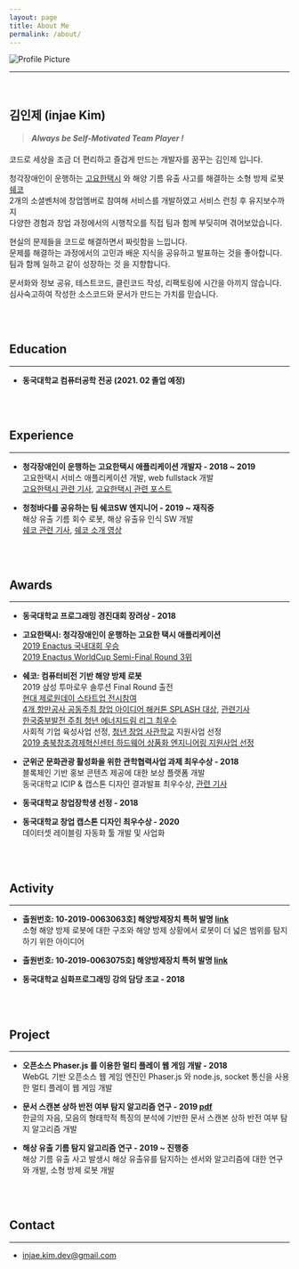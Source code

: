 ```yaml
---
layout: page
title: About Me
permalink: /about/
---
```


<img src="{{ site.baseurl }}/assets/profile.jpeg" title="Profile Picture" class="profile">

<br/>

---

<br/>

## 김인제 (injae Kim)

> #### *Always be Self-Motivated Team Player !*

코드로 세상을 조금 더 편리하고 즐겁게 만드는 개발자를 꿈꾸는 김인제 입니다.

청각장애인이 운행하는 [고요한택시](http://www.goyohantaxi.com/) 와 해양 기름 유출 사고를 해결하는 소형 방제 로봇 [쉐코](http://sheco.co)<br/>2개의 소셜벤처에 창업멤버로 참여해 서비스를 개발하였고 서비스 런칭 후 유지보수까지<br/>다양한 경험과 창업 과정에서의 시행착오를 직접 팀과 함께 부딪히며 겪어보았습니다.

현실의 문제들을 코드로 해결하면서 짜릿함을 느낍니다.<br/>
문제를 해결하는 과정에서의 고민과 배운 지식을 공유하고 발표하는 것을 좋아합니다.<br/>
팀과 함께 일하고 같이 성장하는 것 을 지향합니다.

문서화와 정보 공유, 테스트코드, 클린코드 작성, 리팩토링에 시간을 아끼지 않습니다.<br/>
심사숙고하여 작성한 소스코드와 문서가 만드는 가치를 믿습니다.

<br/>

<br/>

## Education

---

- **동국대학교 컴퓨터공학 전공 (2021. 02 졸업 예정)**

<br/>

<br/>

## Experience

---

- **청각장애인이 운행하는 고요한택시 애플리케이션 개발자 - 2018 ~ 2019**<br/>고요한택시 서비스 애플리케이션 개발, web fullstack 개발<br/>
  [고요한택시 관련 기사](http://news1.kr/articles/?3786791), [고요한택시 관련 포스트](https://blog.naver.com/kead1/221677118935)

- **청청바다를 공유하는 팀 쉐코SW 엔지니어 - 2019 ~ 재직중**<br/>해상 유출 기름 회수 로봇, 해상 유출유 인식 SW 개발<br/>
  [쉐코 관련 기사](https://www.yna.co.kr/view/AKR20190628149500065?input=1195m), [쉐코 소개 영상](https://www.youtube.com/watch?v=V6j5l5dnHDc)

<br/>

<br/>

## Awards

---

- **동국대학교 프로그래밍 경진대회 장려상 - 2018**

- **고요한택시: 청각장애인이 운행하는 고요한 택시 애플리케이션**<br/>
  [2019 Enactus 국내대회 우승](https://www.venturesquare.net/786727)<br/>
  [2019 Enactus WorldCup Semi-Final Round 3위](https://enactus.org/worldcup/results-2014/)

- **쉐코: 컴퓨터비전 기반 해양 방제 로봇**<br/>
  2019 삼성 투마로우 솔루션 Final Round 출전<br/>
  [현대 제로원데이 스타트업 전시참여](http://zer01neday.com/929/)<br/>
  [4개 항만공사 공동주최 창업 아이디어 해커톤 SPLASH 대상](https://injae-kim.github.io/assets/about_me/항만공사해커톤.jpg), [관련기사](http://ilyo.co.kr/?ac=article_view&entry_id=348400)<br/>
  [한국중부발전 주최 청년 에너지드림 리그 최우수](https://injae-kim.github.io/assets/about_me/중부발전에너지드림리그.jpg)<br/>
  사회적 기업 육성사업 선정, [청년 창업 사관학교](https://www.venturesquare.net/794557) 지원사업 선정<br/>
  [2019 충북창조경제혁신센터 하드웨어 상품화 엔지니어링 지원사업 선정](https://www.youtube.com/watch?v=V6j5l5dnHDc)

- **군위군 문화관광 활성화을 위한 관학협력사업 과제 최우수상 - 2018**<br/>
  블록체인 기반 홍보 콘텐츠 제공에 대한 보상 플랫폼 개발<br/>
  동국대학교 ICIP & 캡스톤 디자인 결과발표 최우수상, [관련 기사](https://www.kyongbuk.co.kr/news/articleView.html?idxno=1049167)

- **동국대학교 창업장학생 선정 - 2018**

- **동국대학교 창업 캡스톤 디자인 최우수상 - 2020**<br/>
  데이터셋 레이블링 자동화 툴 개발 및 사업화

<br/>

<br/>

## Activity

---

- **출원번호: 10-2019-0063063호] 해양방제장치 특허 발명 [link](https://doi.org/10.8080/1020190063063)**<br/>
  소형 해양 방제 로봇에 대한 구조와 해양 방제 상황에서 로봇이 더 넓은 범위를 탐지하기 위한 아이디어

- **출원번호: 10-2019-0063075호] 해양방제장치 특허 발명 [link](https://doi.org/10.8080/1020190063075)**

- **동국대학교 심화프로그래밍 강의 담당 조교 - 2018**

<br/>

<br/>

## Project

---

- **오픈소스 Phaser.js 를 이용한 멀티 플레이 웹 게임 개발 - 2018**<br/>
  WebGL 기반 오픈소스 웹 게임 엔진인 Phaser.js 와 node.js, socket 통신을 사용한 멀티 플레이 웹 게임 개발

- **문서 스캔본 상하 반전 여부 탐지 알고리즘 연구 - 2019 [pdf](https://injae-kim.github.io/assets/about_me/2019-2학기_개별연구_최종보고서.pdf)**<br/>
  한글의 자음, 모음의 형태학적 특징의 분석에 기반한 문서 스캔본 상하 반전 여부 탐지 알고리즘 개발

- **해상 유출 기름 탐지 알고리즘 연구 - 2019 ~ 진행중**<br/>
  해상 기름 유출 사고 발생시 해상 유출유를 탐지하는 센서와 알고리즘에 대한 연구와 개발, 소형 방제 로봇 개발

<br/>

<br/>

## Contact

---

- injae.kim.dev@gmail.com

<br/>

<br/>

